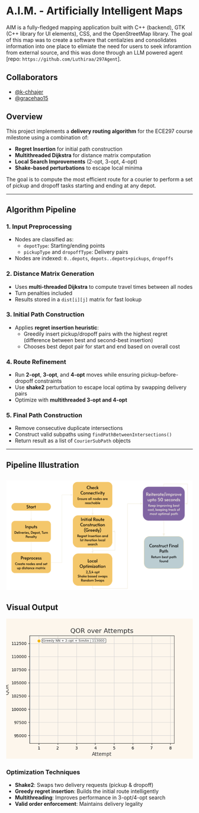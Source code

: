 # A.I.M. - Artificially Intelligent Maps

AIM is a fully-fledged mapping application built with C++ (backend), GTK (C++ library for UI elements), CSS, and the OpenStreetMap library. The goal of this map was to create a software that centialzies and consolidates information into one place to elimiate the need for users to seek inforamtion from external source, and this was done through an LLM powered agent [repo: `https://github.com/Luthiraa/297Agent`].

## Collaborators

- [@k-chhajer](https://github.com/k-chhajer)
- [@gracehao15](https://github.com/gracehao15)

## Overview
This project implements a **delivery routing algorithm** for the ECE297 course milestone using a combination of:
- **Regret Insertion** for initial path construction  
- **Multithreaded Dijkstra** for distance matrix computation  
- **Local Search Improvements** (2-opt, 3-opt, 4-opt)  
- **Shake-based perturbations** to escape local minima  

The goal is to compute the most efficient route for a courier to perform a set of pickup and dropoff tasks starting and ending at any depot.

---

## Algorithm Pipeline

### 1. Input Preprocessing
- Nodes are classified as:
  - `depotType`: Starting/ending points
  - `pickupType` and `dropoffType`: Delivery pairs
- Nodes are indexed: `0..depots`, `depots..depots+pickups`, `dropoffs`

### 2. Distance Matrix Generation
- Uses **multi-threaded Dijkstra** to compute travel times between all nodes
- Turn penalties included
- Results stored in a `dist[i][j]` matrix for fast lookup

### 3. Initial Path Construction
- Applies **regret insertion heuristic**:
  - Greedily insert pickup/dropoff pairs with the highest regret (difference between best and second-best insertion)
  - Chooses best depot pair for start and end based on overall cost

### 4. Route Refinement
- Run **2-opt**, **3-opt**, and **4-opt** moves while ensuring pickup-before-dropoff constraints
- Use **shake2** perturbation to escape local optima by swapping delivery pairs
- Optimize with **multithreaded 3-opt and 4-opt**

### 5. Final Path Construction
- Remove consecutive duplicate intersections
- Construct valid subpaths using `findPathBetweenIntersections()`
- Return result as a list of `CourierSubPath` objects

---

## Pipeline Illustration

![pipeline illustration](/diagram2.png)
---

## Visual Output

![alt text](/qor.gif)

### Optimization Techniques
- **Shake2**: Swaps two delivery requests (pickup & dropoff)
- **Greedy regret insertion**: Builds the initial route intelligently
- **Multithreading**: Improves performance in 3-opt/4-opt search
- **Valid order enforcement**: Maintains delivery legality


